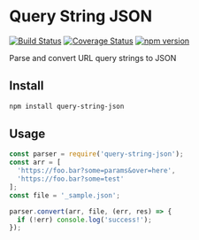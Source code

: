# Query String JSON

[![Build Status](https://travis-ci.org/mjhea0/query-string-json.svg?branch=master)](https://travis-ci.org/mjhea0/query-string-json)
[![Coverage Status](https://coveralls.io/repos/github/mjhea0/query-string-json/badge.svg?branch=master)](https://coveralls.io/github/mjhea0/query-string-json?branch=master)
[![npm version](https://badge.fury.io/js/query-string-json.svg)](https://badge.fury.io/js/query-string-json)

Parse and convert URL query strings to JSON

## Install

```sh
npm install query-string-json
```

## Usage

```javascript
const parser = require('query-string-json');
const arr = [
  'https://foo.bar?some=params&over=here',
  'https://foo.bar?some=test'
];
const file = '_sample.json';

parser.convert(arr, file, (err, res) => {
  if (!err) console.log('success!');
});
```
